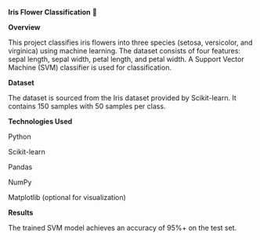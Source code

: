**Iris Flower Classification** 🌸

**Overview**

This project classifies iris flowers into three species (setosa, versicolor, and virginica) using machine learning. The dataset consists of four features: sepal length, sepal width, petal length, and petal width. A Support Vector Machine (SVM) classifier is used for classification.

**Dataset**

The dataset is sourced from the Iris dataset provided by Scikit-learn. It contains 150 samples with 50 samples per class.

**Technologies Used**

Python

Scikit-learn

Pandas

NumPy

Matplotlib (optional for visualization)


**Results**

The trained SVM model achieves an accuracy of 95%+ on the test set.
